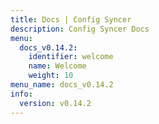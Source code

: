 ```yaml
---
title: Docs | Config Syncer
description: Config Syncer Docs
menu:
  docs_v0.14.2:
    identifier: welcome
    name: Welcome
    weight: 10
menu_name: docs_v0.14.2
info:
  version: v0.14.2
---
```


